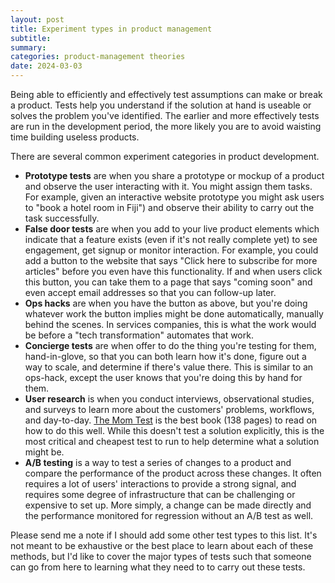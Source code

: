 ```yaml
---
layout: post
title: Experiment types in product management
subtitle:
summary:
categories: product-management theories
date: 2024-03-03
---
```


Being able to efficiently and effectively test assumptions can make or break a product. Tests help you understand if the solution at hand is useable or solves the problem you've identified. The earlier and more effectively tests are run in the development period, the more likely you are to avoid waisting time building useless products. 

There are several common experiment categories in product development.

- **Prototype tests** are when you share a prototype or mockup of a product and observe the user interacting with it. You might assign them tasks. For example, given an interactive website prototype you might ask users to "book a hotel room in Fiji") and observe their ability to carry out the task successfully.
- **False door tests** are when you add to your live product elements which indicate that a feature exists (even if it's not really complete yet) to see engagement, get signup or monitor interaction. For example, you could add a button to the website that says "Click here to subscribe for more articles" before you even have this functionality. If and when users click this button, you can take them to a page that says "coming soon" and even accept email addresses so that you can follow-up later.
- **Ops hacks** are when you have the button as above, but you're doing whatever work the button implies might be done automatically, manually behind the scenes. In services companies, this is what the work would be before  a "tech transformation" automates that work. 
- **Concierge tests** are when offer to do the thing you're testing for them, hand-in-glove, so that you can both learn how it's done, figure out a way to scale, and determine if there's value there. This is similar to an ops-hack, except the user knows that you're doing this by hand for them. 
- **User research** is when you conduct interviews, observational studies, and surveys to learn more about the customers' problems, workflows, and day-to-day. [The Mom Test](https://www.momtestbook.com/) is the best book (138 pages) to read on how to do this well. While this doesn't test a solution explicitly, this is the most critical and cheapest test to run to help determine what a solution might be.
- **A/B testing** is a way to test a series of changes to a product and compare the performance of the product across these changes. It often requires a lot of users' interactions to provide a strong signal, and requires some degree of infrastructure that can be challenging or expensive to set up. More simply, a change can be made directly and the performance monitored for regression without an A/B test as well.

Please send me a note if I should add some other test types to this list. It's not meant to be exhaustive or the best place to learn about each of these methods, but I'd like to cover the major types of tests such that someone can go from here to learning what they need to to carry out these tests.